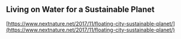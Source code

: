 ## Living on Water for a Sustainable Planet
  
  [https://www.nextnature.net/2017/11/floating-city-sustainable-planet/](https://www.nextnature.net/2017/11/floating-city-sustainable-planet/)